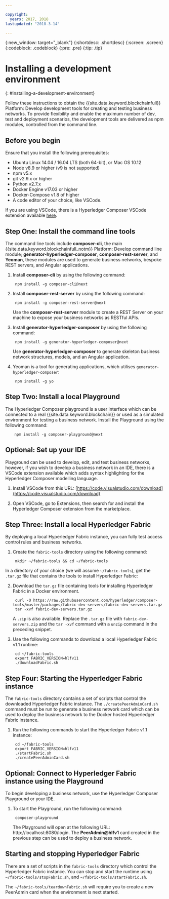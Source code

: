```yaml
---

copyright:
  years: 2017, 2018
lastupdated: "2018-3-14"

---
```


{:new_window: target="_blank"}
{:shortdesc: .shortdesc}
{:screen: .screen}
{:codeblock: .codeblock}
{:pre: .pre}
{:tip: .tip}

# Installing a development environment
{: #installing-a-development-environment}

Follow these instructions to obtain the {{site.data.keyword.blockchainfull}} Platform: Develop development tools for creating and testing business networks. To provide flexibility and enable the maximum number of dev, test and deployment scenarios, the development tools are delivered as npm modules, controlled from the command line.

## Before you begin

Ensure that you install the following prerequisites:

- Ubuntu Linux 14.04 / 16.04 LTS (both 64-bit), or Mac OS 10.12
- Node v8.9 or higher (v9 is not supported)
- npm v5.x
- git v2.9.x or higher
- Python v2.7.x
- Docker Engine v17.03 or higher
- Docker-Compose v1.8 of higher
- A code editor of your choice, like VSCode.

If you are using VSCode, there is a Hyperledger Composer VSCode extension available [here](https://marketplace.visualstudio.com/items?itemName=HyperledgerComposer.composer-support-client).


## Step One: Install the command line tools

The command line tools include **composer-cli**, the main {{site.data.keyword.blockchainfull_notm}} Platform: Develop command line module; **generator-hyperledger-composer**, **composer-rest-server**, and **Yeoman**, these modules are used to generate business networks, bespoke REST servers, and Angular applications.

1. Install **composer-cli** by using the following command:

        npm install -g composer-cli@next

2. Install **composer-rest-server** by using the following command:

        npm install -g composer-rest-server@next

    Use the **composer-rest-server** module to create a REST Server on your machine to expose your business networks as RESTful APIs.

3. Install **generator-hyperledger-composer** by using the following command:

        npm install -g generator-hyperledger-composer@next

    Use **generator-hyperledger-composer** to generate skeleton business network structures, models, and an Angular application.

4. Yeoman is a tool for generating applications, which utilises `generator-hyperledger-composer`:

        npm install -g yo

## Step Two: Install a local Playground

The Hyperledger Composer playground is a user interface which can be connected to a real {{site.data.keyword.blockchain}} or used as a simulated environment for testing a business network. Install the Playground using the following command:

        npm install -g composer-playground@next

## Optional: Set up your IDE

Playground can be used to develop, edit, and test business networks, however, if you wish to develop a business network in an IDE, there is a VSCode extension available which adds syntax highlighting for the Hyperledger Composer modelling language.

1. Install VSCode from this URL: [https://code.visualstudio.com/download](https://code.visualstudio.com/download)

2. Open VSCode, go to Extensions, then search for and install the Hyperledger Composer extension from the marketplace.

## Step Three: Install a local Hyperledger Fabric

By deploying a local Hyperledger Fabric instance, you can fully test access control rules and business networks.

1. Create the `fabric-tools` directory using the following command:

        mkdir ~/fabric-tools && cd ~/fabric-tools

In a directory of your choice (we will assume `~/fabric-tools`), get the `.tar.gz` file that contains the tools to install Hyperledger Fabric:

2. Download the `tar.gz` file containing tools for installing Hyperledger Fabric in a Docker environment.

        curl -O https://raw.githubusercontent.com/hyperledger/composer-tools/master/packages/fabric-dev-servers/fabric-dev-servers.tar.gz
        tar -xvf fabric-dev-servers.tar.gz

    A `.zip` is also available. Replace the `.tar.gz` file with `fabric-dev-servers.zip` and the `tar -xvf` command with a `unzip` command in the preceding snippet.

3. Use the following commands to download a local Hyperledger Fabric v1.1 runtime:

        cd ~/fabric-tools
        export FABRIC_VERSION=hlfv11
        ./downloadFabric.sh

## Step Four: Starting the Hyperledger Fabric instance

The `fabric-tools` directory contains a set of scripts that control the downloaded Hyperledger Fabric instance. The `./createPeerAdminCard.sh` command must be run to generate a business network card which can be used to deploy the business network to the Docker hosted Hyperledger Fabric instance.

1. Run the following commands to start the Hyperledger Fabric v1.1 instance:

        cd ~/fabric-tools
        export FABRIC_VERSION=hlfv11
        ./startFabric.sh
        ./createPeerAdminCard.sh

## Optional: Connect to Hyperledger Fabric instance using the Playground

To begin developing a business network, use the Hyperledger Composer Playground or your IDE.

1. To start the Playground, run the following command:

        composer-playground

    The Playground will open at the following URL: http://localhost:8080/login. The **PeerAdmin@hlfv1** card created in the previous step can be used to deploy a business network.


## Starting and stopping Hyperledger Fabric

There are a set of scripts in the `fabric-tools` directory which control the Hyperledger Fabric instance. You can stop and start the runtime using `~/fabric-tools/stopFabric.sh`, and `~/fabric-tools/startFabric.sh`.

The `~/fabric-tools/teardownFabric.sh` will require you to create a new PeerAdmin card when the environment is next started.
